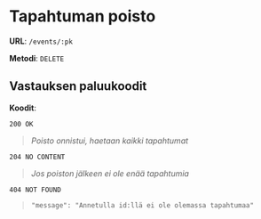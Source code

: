 # Tapahtuman poisto

**URL**: `/events/:pk`

**Metodi**: `DELETE`

## Vastauksen paluukoodit

**Koodit**:

`200 OK`

> _Poisto onnistui, haetaan kaikki tapahtumat_

`204 NO CONTENT`

> _Jos poiston jälkeen ei ole enää tapahtumia_

`404 NOT FOUND`

> `"message": "Annetulla id:llä ei ole olemassa tapahtumaa"`
